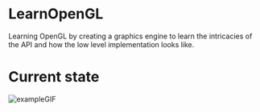 # LearnOpenGL

Learning OpenGL by creating a graphics engine to learn the intricacies of the API and how the low level implementation looks like.

# Current state
![exampleGIF](https://github.com/Shraneid/LearnOpenGL/blob/master/README.gif)
